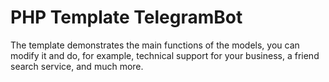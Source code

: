 # PHP Template TelegramBot
The template demonstrates the main functions of the models, you can modify it and do, for example, technical support for your business, a friend search service, and much more.

